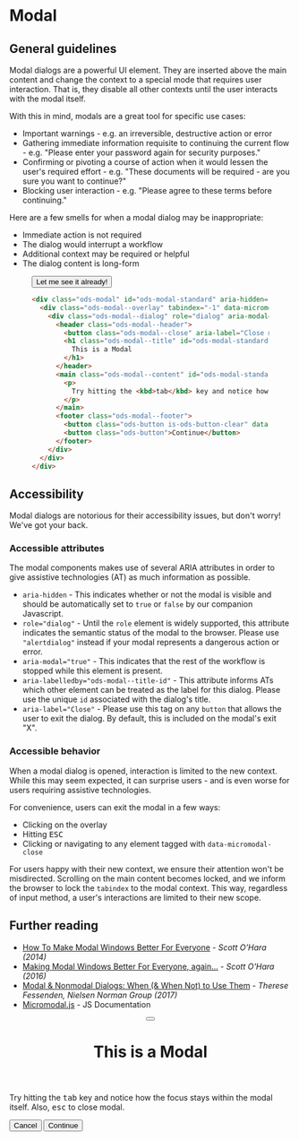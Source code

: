 # Modal

## General guidelines

Modal dialogs are a powerful UI element. They are inserted above the main content and change the context to a special mode that requires user interaction. That is, they disable all other contexts until the user interacts with the modal itself.

With this in mind, modals are a great tool for specific use cases:

<ul>
  <li>
    Important warnings - e.g. an irreversible, destructive action or error
  </li>
  <li>
    Gathering immediate information requisite to continuing the current flow - e.g. "Please enter your password again for security purposes."
  </li>
  <li>
    Confirming or pivoting a course of action when it would lessen the user's required effort - e.g. "These documents will be required - are you sure you want to continue?"
  </li>
  <li>
    Blocking user interaction - e.g. "Please agree to these terms before continuing."
  </li>
</ul>

Here are a few smells for when a modal dialog may be inappropriate:

<ul>
  <li>
    Immediate action is not required
  </li>
  <li>
    The dialog would interrupt a workflow
  </li>
  <li>
    Additional context may be required or helpful
  </li>
  <li>
    The dialog content is long-form
  </li>
</ul>

<figure class="nimatron--example">
  <div class="nimatron--rendered">
    <button class="ods-button" data-micromodal-trigger="ods-modal-standard">Let me see it already!</button>
  </div>

  ```html
  <div class="ods-modal" id="ods-modal-standard" aria-hidden="true">
    <div class="ods-modal--overlay" tabindex="-1" data-micromodal-close>
      <div class="ods-modal--dialog" role="dialog" aria-modal="true" aria-labelledby="ods-modal-standard-title">
        <header class="ods-modal--header">
          <button class="ods-modal--close" aria-label="Close modal" data-micromodal-close></button>
          <h1 class="ods-modal--title" id="ods-modal-standard-title">
            This is a Modal
          </h1>
        </header>
        <main class="ods-modal--content" id="ods-modal-standard-content">
          <p>
            Try hitting the <kbd>tab</kbd> key and notice how the focus stays within the modal itself. Also, <kbd>esc</kbd> to close modal.
          </p>
        </main>
        <footer class="ods-modal--footer">
          <button class="ods-button is-ods-button-clear" data-micromodal-close aria-label="Close this dialog window">Cancel</button>
          <button class="ods-button">Continue</button>
        </footer>
      </div>
    </div>
  </div>
  ```
</figure>

## Accessibility

Modal dialogs are notorious for their accessibility issues, but don't worry! We've got your back.

### Accessible attributes

The modal components makes use of several ARIA attributes in order to give assistive technologies (AT) as much information as possible.

<ul>
  <li>
    <code>aria-hidden</code> - This indicates whether or not the modal is visible and should be automatically set to <code>true</code> or <code>false</code> by our companion Javascript.
  </li>
  <li>
    <code>role="dialog"</code> - Until the <code>role</code> element is widely supported, this attribute indicates the semantic status of the modal to the browser. Please use <code>"alertdialog"</code> instead if your modal represents a dangerous action or error.
  </li>
  <li>
    <code>aria-modal="true"</code> - This indicates that the rest of the workflow is stopped while this element is present.
  </li>
  <li>
    <code>aria-labelledby="ods-modal--title-id"</code> - This attribute informs ATs which other element can be treated as the label for this dialog. Please use the unique <code>id</code> associated with the dialog's title.
  </li>
  <li>
    <code>aria-label="Close"</code> - Please use this tag on any <code>button</code> that allows the user to exit the dialog. By default, this is included on the modal's exit "X".
  </li>
</ul>

### Accessible behavior

When a modal dialog is opened, interaction is limited to the new context. While this may seem expected, it can surprise users - and is even worse for users requiring assistive technologies.

For convenience, users can exit the modal in a few ways:

<ul>
  <li>
    Clicking on the overlay
  </li>
  <li>
    Hitting <kbd>ESC</kbd>
  </li>
  <li>
    Clicking or navigating to any element tagged with <code>data-micromodal-close</code>
  </li>
</ul>

For users happy with their new context, we ensure their attention won't be misdirected. Scrolling on the main content becomes locked, and we inform the browser to lock the `tabindex` to the modal context. This way, regardless of input method, a user's interactions are limited to their new scope.

## Further reading

<ul>
  <li>
    <a href="https://www.smashingmagazine.com/2014/09/making-modal-windows-better-for-everyone/">How To Make Modal Windows Better For Everyone</a> - <cite>Scott O’Hara (2014)</cite>
  </li>
  <li>
    <a href="https://www.scottohara.me/blog/2016/09/07/revised-modal-window.html">Making Modal Windows Better For Everyone, again...</a> - <cite>Scott O'Hara (2016)</cite>
  </li>
  <li>
    <a href="https://www.nngroup.com/articles/modal-nonmodal-dialog/">Modal & Nonmodal Dialogs: When (& When Not) to Use Them</a> - <cite>Therese Fessenden, Nielsen Norman Group (2017)</cite>
  </li>
  <li>
    <a href="https://micromodal.now.sh/">Micromodal.js</a> - JS Documentation
  </li>
</ul>


<!-- The following are the modals shown to the user on the site -->
<div class="ods-modal" id="ods-modal-standard" aria-hidden="true">
    <div class="ods-modal--overlay" tabindex="-1" data-micromodal-close>
      <div class="ods-modal--dialog" role="dialog" aria-modal="true" aria-labelledby="ods-modal-standard-title">
        <header class="ods-modal--header">
          <button class="ods-modal--close" aria-label="Close modal" data-micromodal-close></button>
          <h1 class="ods-modal--title" id="ods-modal-standard-title">
            This is a Modal
          </h1>
        </header>
        <main class="ods-modal--content" id="ods-modal-standard-content">
          <p>
            Try hitting the <kbd>tab</kbd> key and notice how the focus stays within the modal itself. Also, <kbd>esc</kbd> to close modal.
          </p>
        </main>
        <footer class="ods-modal--footer">
          <button class="ods-button is-ods-button-clear" data-micromodal-close aria-label="Close this dialog window">Cancel</button>
          <button class="ods-button">Continue</button>
        </footer>
      </div>
    </div>
  </div>
</div>
